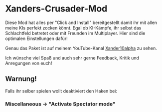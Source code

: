 # Xanders-Crusader-Mod

Diese Mod hat alles per "Click and Install" bereitgestellt damit ihr mit allen meine KIs perfekt zocken könnt. Egal ob KI-Kämpfe, ihr selbst das Schlachtfeld betretet oder mit Freunden im Multiplayer.
Hier sind die optimalen Einstellungen dafür!

Genau das Paket ist auf meinem YouTube-Kanal [Xander10alpha](https://www.youtube.com/@Xander10alpha) zu sehen.

Ich wünsche viel Spaß und auch sehr gerne Feedback, Kritik und Anregungen von euch!

## Warnung! 

Falls ihr selber spielen wollt deaktiviert den Haken bei:

### Miscellaneous -> "Activate Spectator mode"

